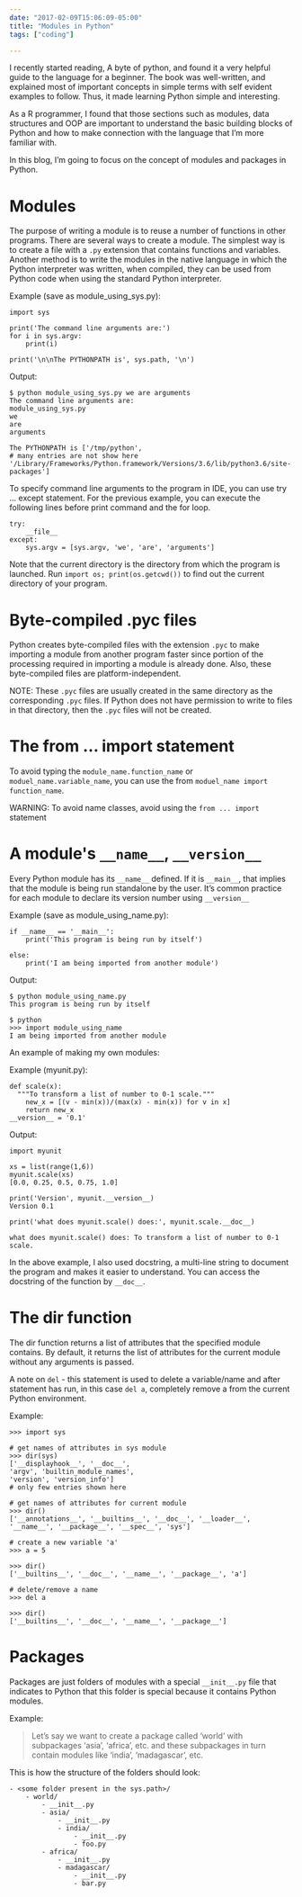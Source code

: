 ```yaml
---
date: "2017-02-09T15:06:09-05:00"
title: "Modules in Python"
tags: ["coding"]

---
```


I recently started reading, A byte of python, and found it a very helpful guide to the language for a beginner. The book was well-written, and explained most of important concepts in simple terms with self evident examples to follow. Thus, it made learning Python simple and interesting.

As a R programmer, I found that those sections such as modules, data structures and OOP are important to understand the basic building blocks of Python and how to make connection with the language that I’m more familiar with.

In this blog, I’m going to focus on the concept of modules and packages in Python.


# Modules

The purpose of writing a module is to reuse a number of functions in other programs. There are several ways to create a module. The simplest way is to create a file with a `.py` extension that contains functions and variables. Another method is to write the modules in the native language in which the Python interpreter was written, when compiled, they can be used from Python code when using the standard Python interpreter.

Example (save as module_using_sys.py):


```
import sys

print('The command line arguments are:')
for i in sys.argv:
    print(i)

print('\n\nThe PYTHONPATH is', sys.path, '\n')

```
Output:

```
$ python module_using_sys.py we are arguments
The command line arguments are:
module_using_sys.py
we
are
arguments

The PYTHONPATH is ['/tmp/python', 
# many entries are not show here 
'/Library/Frameworks/Python.framework/Versions/3.6/lib/python3.6/site-packages']
```
To specify command line arguments to the program in IDE, you can use try ... except statement. For the previous example, you can execute the following lines before print command and the for loop.

```
try: 
    __file__
except:
    sys.argv = [sys.argv, 'we', 'are', 'arguments']
```
Note that the current directory is the directory from which the program is launched. Run `import os; print(os.getcwd())` to find out the current directory of your program.

# Byte-compiled .pyc files

Python creates byte-compiled files with the extension `.pyc` to make importing a module from another program faster since portion of the processing required in importing a module is already done. Also, these byte-compiled files are platform-independent.

NOTE: These `.pyc` files are usually created in the same directory as the corresponding `.pyc` files. If Python does not have permission to write to files in that directory, then the `.pyc` files will not be created.

# The from … import statement

To avoid typing the `module_name.function_name` or `moduel_name.variable_name`, you can use the from `moduel_name import function_name`.

WARNING: To avoid name classes, avoid using the `from ... import` statement

# A module's `__name__`, `__version__`

Every Python module has its `__name__` defined. If it is `__main__`, that implies that the module is being run standalone by the user. It’s common practice for each module to declare its version number using `__version__`

Example (save as module_using_name.py):

```
if __name__ == '__main__':
    print('This program is being run by itself')

else:
    print('I am being imported from another module')    
```
Output:

```
$ python module_using_name.py
This program is being run by itself

$ python
>>> import module_using_name
I am being imported from another module
```
An example of making my own modules:

Example (myunit.py):

```
def scale(x):
  """To transform a list of number to 0-1 scale."""
    new_x = [(v - min(x))/(max(x) - min(x)) for v in x]
    return new_x
__version__ = '0.1'
```

Output:

```
import myunit

xs = list(range(1,6))
myunit.scale(xs)
[0.0, 0.25, 0.5, 0.75, 1.0]

print('Version', myunit.__version__)
Version 0.1

print('what does myunit.scale() does:', myunit.scale.__doc__)

what does myunit.scale() does: To transform a list of number to 0-1 scale.
```
In the above example, I also used docstring, a multi-line string to document the program and makes it easier to understand. You can access the docstring of the function by `__doc__`.

# The dir function

The dir function returns a list of attributes that the specified module contains. By default, it returns the list of attributes for the current module without any arguments is passed.

A note on `del` - this statement is used to delete a variable/name and after statement has run, in this case `del a`, completely remove a from the current Python environment.

Example:
```
>>> import sys

# get names of attributes in sys module
>>> dir(sys)
['__displayhook__', '__doc__',
'argv', 'builtin_module_names',
'version', 'version_info']
# only few entries shown here

# get names of attributes for current module
>>> dir()
['__annotations__', '__builtins__', '__doc__', '__loader__', 
'__name__', '__package__', '__spec__', 'sys']

# create a new variable 'a'
>>> a = 5

>>> dir()
['__builtins__', '__doc__', '__name__', '__package__', 'a']

# delete/remove a name
>>> del a

>>> dir()
['__builtins__', '__doc__', '__name__', '__package__']

```
# Packages

Packages are just folders of modules with a special `__init__.py` file that indicates to Python that this folder is special because it contains Python modules.

Example:

> Let’s say we want to create a package called ‘world’ with subpackages ‘asia’, ‘africa’, etc. and these subpackages in turn contain modules like ‘india’, ‘madagascar’, etc.

This is how the structure of the folders should look:

```
- <some folder present in the sys.path>/
    - world/
        - __init__.py
        - asia/
            - __init__.py
            - india/
                - __init__.py
                - foo.py
        - africa/
            - __init__.py
            - madagascar/
                - __init__.py
                - bar.py
```
